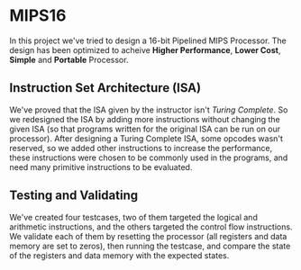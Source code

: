 # MIPS16
In this project we\'ve tried to design a 16-bit Pipelined MIPS Processor. The design has been optimized to acheive **Higher Performance**, **Lower Cost**, **Simple** and **Portable** Processor.

## Instruction Set Architecture (ISA)
We've proved that the ISA given by the instructor isn\'t *Turing Complete*. So we redesigned the ISA by adding more instructions without changing the given ISA (so that programs written for the original ISA can be run on our processor). After designing a Turing Complete ISA, some opcodes wasn\'t reserved, so we added other instructions to increase the performance, these instructions were chosen to be commonly used in the programs, and need many primitive instructions to be evaluated.

## Testing and Validating
We\'ve created four testcases, two of them targeted the logical and arithmetic instructions, and the others targeted the control flow instructions. We validate each of them by resetting the processor (all registers and data memory are set to zeros), then running the testcase, and compare the state of the registers and data memory with the expected states.